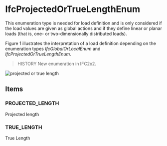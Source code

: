 # IfcProjectedOrTrueLengthEnum

This enumeration type is needed for load definition and is only considered if the load values are given as global actions and if they define linear or planar loads (that is, one- or two-dimensionally distributed loads).
<!-- end of short definition -->


Figure 1 illustrates the interpretation of a load definition depending on the enumeration types _IfcGlobalOrLocalEnum_ and _IfcProjectedOrTrueLengthEnum_.

> HISTORY New enumeration in IFC2x2.

![projected or true length](../../../../figures/ifcprojectedortruelengthenum-fig1.gif "Figure 1 — Projected or true length")

## Items

### PROJECTED_LENGTH
Projected length

### TRUE_LENGTH
True Length
